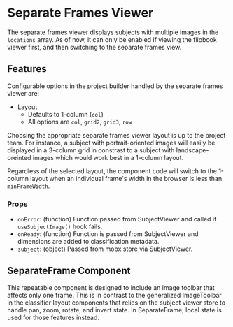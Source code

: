 # Separate Frames Viewer

The separate frames viewer displays subjects with multiple images in the `locations` array. As of now, it can only be enabled if viewing the flipbook viewer first, and then switching to the separate frames view.

## Features

Configurable options in the project builder handled by the separate frames viewer are:
- Layout
    - Defaults to 1-column (`col`)
    - All options are `col`, `grid2`, `grid3`, `row`

Choosing the appropriate separate frames viewer layout is up to the project team. For instance, a subject with portrait-oriented images will easily be displayed in a 3-column grid in constrast to a subject with landscape-oreinted images which would work best in a 1-column layout.

Regardless of the selected layout, the component code will switch to the 1-column layout when an individual frame's width in the browser is less than `minFrameWidth`.

### Props
- `onError`: (function) Function passed from SubjectViewer and called if `useSubjectImage()` hook fails.
- `onReady`: (function) Function is passed from SubjectViewer and  dimensions are added to classification metadata.
- `subject`: (object) Passed from mobx store via SubjectViewer.

## SeparateFrame Component

This repeatable component is designed to include an image toolbar that affects only one frame. This is in contrast to the generalized ImageToolbar in the classifier layout components that relies on the subject viewer store to handle pan, zoom, rotate, and invert state. In SeparateFrame, local state is used for those features instead.
